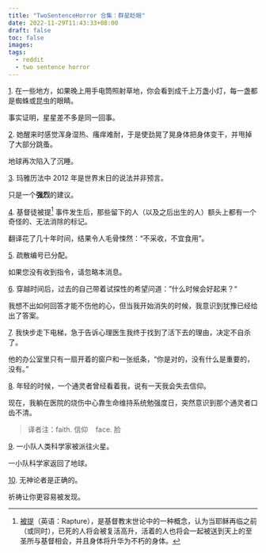 ```yaml
---
title: "TwoSentenceHorror 合集：群星眨眼"
date: 2022-11-29T11:43:33+08:00
draft: false
toc: false
images:
tags: 
  - reddit
  - two sentence horror
---
```


[1](https://www.reddit.com/r/TwoSentenceHorror/comments/yjqmcg/in_some_places_if_you_shine_a_flashlight_into/). 在一些地方，如果晚上用手电筒照射草地，你会看到成千上万盏小灯，每一盏都是蜘蛛或昆虫的眼睛。

事实证明，星星差不多是同一回事。

[2](https://www.reddit.com/r/TwoSentenceHorror/comments/y9wfa9/she_awoke_feeling_too_warm_wet_and_itchy_so_she/). 她醒来时感觉浑身湿热、瘙痒难耐，于是使劲晃了晃身体把身体变干，并甩掉了大部分跳蚤。

地球再次陷入了沉睡。

[3](https://www.reddit.com/r/TwoSentenceHorror/comments/ye8dcz/the_mayans_2012_calendar_wasnt_a_prophecy_of_the/). 玛雅历法中 2012 年是世界末日的说法并非预言。

只是一个**强烈**的建议。

[4](https://www.reddit.com/r/TwoSentenceHorror/comments/yg1af9/after_the_christian_rapture_happened_to_everyones/). 基督徒被提[^1] 事件发生后，那些留下的人（以及之后出生的人）额头上都有一个奇怪的、无法消除的标记。

翻译花了几十年时间，结果令人毛骨悚然：“不采收，不宜食用”。

[5](https://www.reddit.com/r/TwoSentenceHorror/comments/yviw0t/evacuation_numbers_have_been_assigned/). 疏散编号已分配。

如果您没有收到指令，请忽略本消息。

[6](https://www.reddit.com/r/TwoSentenceHorror/comments/wi2v8m/when_i_travelled_back_in_time_my_pastself_asked/). 穿越时间后，过去的自己带着试探性的希望问道：”什么时候会好起来？“

我想不出如何回答才能不伤他的心，但当我开始消失的时候，我意识到犹豫已经给出了答案。

[7](https://www.reddit.com/r/TwoSentenceHorror/comments/vfys0d/i_stepped_off_the_elevator_eager_to_tell_my/). 我快步走下电梯，急于告诉心理医生我终于找到了活下去的理由，决定不自杀了。

他的办公室里只有一扇开着的窗户和一张纸条，“你是对的，没有什么是重要的，没有。”

[8](https://www.reddit.com/r/TwoSentenceHorror/comments/s6n3do/when_i_was_young_a_psychic_once_looked_at_me_and/). 年轻的时候，一个通灵者曾经看着我，说有一天我会失去信仰。

现在，我躺在医院的烧伤中心靠生命维持系统勉强度日，突然意识到那个通灵者口齿不清。

> 译者注：faith. 信仰    face. 脸

[9](https://www.reddit.com/r/TwoSentenceHorror/comments/s9e6lj/a_small_team_of_human_scientists_was_sent_to_mars/). 一小队人类科学家被派往火星。

一小队科学家返回了地球。

[10](https://www.reddit.com/r/TwoSentenceHorror/comments/vmkear/atheists_had_the_right_idea/). 无神论者是正确的。

祈祷让你更容易被发现。

[^1]: [被提](https://zh.wikipedia.org/zh-cn/%E8%A2%AB%E6%8F%90)（英语：Rapture），是基督教末世论中的一种概念，认为当耶稣再临之前（或同时），已死的人将会被复活高升，活着的人也将会一起被送到天上的至圣所与基督相会，并且身体将升华为不朽的身体。
